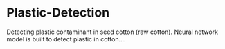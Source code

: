 # Plastic-Detection
Detecting plastic contaminant in seed cotton (raw cotton). Neural network model is built to detect plastic in cotton....

